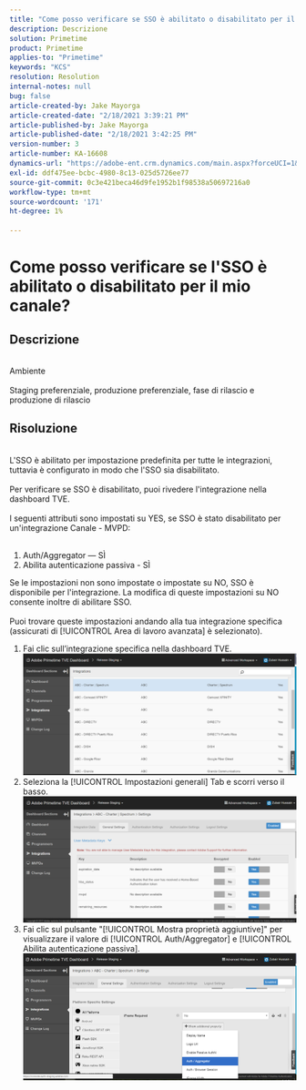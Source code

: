 ```yaml
---
title: "Come posso verificare se SSO è abilitato o disabilitato per il mio canale?"
description: Descrizione
solution: Primetime
product: Primetime
applies-to: "Primetime"
keywords: "KCS"
resolution: Resolution
internal-notes: null
bug: false
article-created-by: Jake Mayorga
article-created-date: "2/18/2021 3:39:21 PM"
article-published-by: Jake Mayorga
article-published-date: "2/18/2021 3:42:25 PM"
version-number: 3
article-number: KA-16608
dynamics-url: "https://adobe-ent.crm.dynamics.com/main.aspx?forceUCI=1&pagetype=entityrecord&etn=knowledgearticle&id=32c6f173-ff71-eb11-a812-00224809a536"
exl-id: ddf475ee-bcbc-4980-8c13-025d5726ee77
source-git-commit: 0c3e421beca46d9fe1952b1f98538a50697216a0
workflow-type: tm+mt
source-wordcount: '171'
ht-degree: 1%

---
```


# Come posso verificare se l&#39;SSO è abilitato o disabilitato per il mio canale?

## Descrizione

<br>Ambiente<br><br>
Staging preferenziale, produzione preferenziale, fase di rilascio e produzione di rilascio


## Risoluzione

<br>L&#39;SSO è abilitato per impostazione predefinita per tutte le integrazioni, tuttavia è configurato in modo che l&#39;SSO sia disabilitato.<br><br>Per verificare se SSO è disabilitato, puoi rivedere l&#39;integrazione nella dashboard TVE.<br><br>I seguenti attributi sono impostati su YES, se SSO è stato disabilitato per un&#39;integrazione Canale - MVPD:<br><br>
1. Auth/Aggregator — SÌ
2. Abilita autenticazione passiva - SÌ

Se le impostazioni non sono impostate o impostate su NO, SSO è disponibile per l&#39;integrazione. La modifica di queste impostazioni su NO consente inoltre di abilitare SSO.<br><br>Puoi trovare queste impostazioni andando alla tua integrazione specifica (assicurati di [!UICONTROL Area di lavoro avanzata] è selezionato).
1. Fai clic sull’integrazione specifica nella dashboard TVE.![](assets/6664dc8b-ff71-eb11-a812-00224809a536.png)
2. Seleziona la [!UICONTROL Impostazioni generali] Tab e scorri verso il basso.![](assets/ecedf1a3-ff71-eb11-a812-00224809a536.png)
3. Fai clic sul pulsante &quot;[!UICONTROL Mostra proprietà aggiuntive]&quot; per visualizzare il valore di [!UICONTROL Auth/Aggregator] e [!UICONTROL Abilita autenticazione passiva]. ![](assets/1f33e3d9-ff71-eb11-a812-00224809a536.png)
